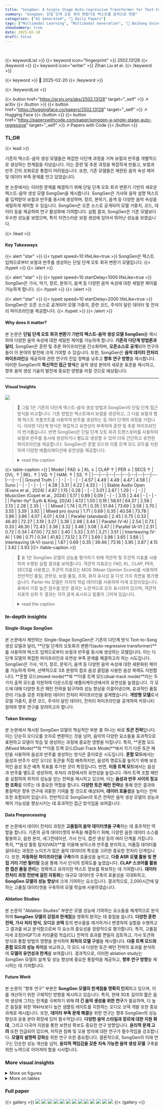 ```yaml
---
title: "SongGen: A Single Stage Auto-regressive Transformer for Text-to-Song Generation"
summary: "SongGen: 단일 단계 오토 회귀 변환기로 텍스트를 음악으로 변환"
categories: ["AI Generated", "🤗 Daily Papers"]
tags: ["Multimodal Learning", "Multimodal Generation", "🏢 Beihang University",]
showSummary: true
date: 2025-02-18
draft: false
---
```


<br>

{{< keywordList >}}
{{< keyword icon="fingerprint" >}} 2502.13128 {{< /keyword >}}
{{< keyword icon="writer" >}} Zihan Liu et el. {{< /keyword >}}
 
{{< keyword >}} 🤗 2025-02-20 {{< /keyword >}}
 
{{< /keywordList >}}

{{< button href="https://arxiv.org/abs/2502.13128" target="_self" >}}
↗ arXiv
{{< /button >}}
{{< button href="https://huggingface.co/papers/2502.13128" target="_self" >}}
↗ Hugging Face
{{< /button >}}
{{< button href="https://paperswithcode.com/paper/songgen-a-single-stage-auto-regressive" target="_self" >}}
↗ Papers with Code
{{< /button >}}




### TL;DR


{{< lead >}}

기존의 텍스트-음악 생성 모델들은 복잡한 다단계 과정을 거쳐 보컬과 반주를 개별적으로 생성하는 한계점을 지녔습니다. 이는 훈련 및 추론 과정을 복잡하게 만들고, 보컬과 반주 간의 조화로운 통합이 어려웠습니다. 또한, 기존 모델들은 제한된 음악 속성 제어 및 데이터 부족 문제를 안고 있었습니다.



본 논문에서는 이러한 문제를 해결하기 위해 단일 단계 오토 회귀 변환기 기반의 새로운 텍스트-음악 생성 모델 SongGen을 제시합니다. SongGen은 가사와 음악 설명 텍스트를 입력받아 보컬과 반주를 동시에 생성하며, 장르, 분위기, 음색 등 다양한 음악 속성을 세밀하게 제어할 수 있습니다.  SongGen은 오픈 소스로 공개되어 모델 가중치, 코드, 데이터 등을 제공하여 연구 활성화에 기여합니다.  실험 결과, SongGen은 기존 모델보다 우수한 성능을 보였으며, 특히 자연스러운 보컬 생성에 있어서 뛰어난 성능을 보였습니다.

{{< /lead >}}


#### Key Takeaways

{{< alert "star" >}}
{{< typeit speed=10 lifeLike=true >}} SongGen은 텍스트 입력으로부터 보컬과 반주를 생성하는 단일 단계 오토 회귀 변환기 모델입니다. {{< /typeit >}}
{{< /alert >}}

{{< alert "star" >}}
{{< typeit speed=10 startDelay=1000 lifeLike=true >}} SongGen은 가사, 악기, 장르, 분위기, 음색 등 다양한 음악 속성에 대한 세밀한 제어를 가능하게 합니다. {{< /typeit >}}
{{< /alert >}}

{{< alert "star" >}}
{{< typeit speed=10 startDelay=2000 lifeLike=true >}} SongGen은 오픈 소스로 공개되어 모델 가중치, 훈련 코드, 주석이 달린 데이터 및 전처리 파이프라인을 제공합니다. {{< /typeit >}}
{{< /alert >}}

#### Why does it matter?
본 논문은 **단일 단계 오토 회귀 변환기 기반의 텍스트-음악 생성 모델 SongGen**을 제시하여 다양한 음악 속성에 대한 세밀한 제어를 가능하게 합니다. **기존의 다단계 방법론과 달리**, SongGen은 훈련 및 추론 파이프라인을 간소화하며, **오픈소스로 공개**되어 연구자들이 이 분야의 발전에 크게 기여할 수 있습니다. 또한, SongGen은 **음악 데이터 전처리 파이프라인**을 제공하여 관련 연구의 진입 장벽을 낮추고 **향후 연구 방향**을 제시합니다.  이러한 SongGen의 **혁신적인 접근 방식**은 음악 생성 분야의 새로운 표준을 제시하고, 향후 음악 생성 기술의 발전에 중요한 영향을 미칠 것으로 예상됩니다.

------
#### Visual Insights



![](https://arxiv.org/html/2502.13128/extracted/6197501/Figure/motivation.png)

> 🔼 그림 1은 기존의 다단계 텍스트-음악 생성 방법과 SongGen의 단일 단계 접근 방식을 비교합니다. 기존 방법은 텍스트에서 보컬을 생성하고, 그 다음 보컬과 함께 텍스트 프롬프트를 사용하여 반주를 생성하는 등 여러 단계의 과정을 거칩니다. 이러한 다단계 방식은 복잡하고 유연성이 부족하며 훈련 및 추론 파이프라인이 번거롭습니다. 반면 SongGen은 단일 단계 오토 회귀 트랜스포머를 사용하여 보컬과 반주를 동시에 생성하거나 별도로 생성할 수 있어 더욱 간단하고 유연한 파이프라인을 제공합니다. SongGen은 혼합 모드와 이중 트랙 모드 모두를 지원하여 다양한 애플리케이션에 유연성을 제공합니다.
> <details>
> <summary>read the caption</summary>
> Figure 1:  Traditional methods often rely on multi-stage processes, making pipelines inflexible and complex. SongGen simplifies this with a single-stage auto-regressive transformer that supports both mixed mode and dual-track mode song generation.
> </details>





{{< table-caption >}}
| Model | FAD ↓ | KL ↓ | CLAP ↑ | PER ↓ | SECS ↑ | OVL. ↑ | REL. ↑ | VQ. ↑ | HAM. ↑ | SS. ↑ |
|---|---|---|---|---|---|---|---|---|---|---|
| Ground Truth | - | - | - | - | - | 4.57 | 4.49 | 4.49 | 4.47 | 4.58 |
| Suno | - | - | - | - | - | 4.28 | 3.31 | 4.22 | 4.33 | - |
| Stable Audio Open (Evans et al., 2024) | 4.87 | 1.15 | 0.28 | - | - | 3.01 | 2.87 | 1.29 | - | - |
| MusicGen (Copet et al., 2024) | 5.17 | 0.89 | 0.09 | - | - | 3.15 | 2.44 | - | - | - |
| Parler-tts* (Lyth & King, 2024) | 4.13 | 1.00 | 0.19 | 58.61 | 64.37 | 2.58 | 2.13 | 2.28 | 2.35 | - |
| Mixed | 1.74 | 0.71 | 0.35 | 51.84 | 73.69 | 3.58 | 3.70 | 3.55 | 3.39 | 3.92 |
| Mixed pro (ours) | 1.71 | 0.69 | 0.35 | 40.58 | 73.78 | 3.96 | 3.86 | 4.07 | 4.01 | 4.04 |
| Parallel (standard) | 2.45 | 0.75 | 0.33 | 48.40 | 72.27 | 3.19 | 3.27 | 3.36 | 2.98 | 3.44 |
| Parallel (V-A) | 2.54 | 0.73 | 0.33 | 46.30 | 72.43 | 3.36 | 3.32 | 3.48 | 3.08 | 3.47 |
| Parallel (A-V) | 2.31 | 0.72 | 0.34 | 47.00 | 72.50 | 3.40 | 3.33 | 3.51 | 3.21 | 3.51 |
| Interleaving (V-A) | 1.96 | 0.71 | 0.34 | 41.82 | 73.12 | 3.77 | 3.69 | 3.98 | 3.65 | 3.88 |
| Interleaving (A-V) (ours) | 1.87 | 0.69 | 0.35 | 39.46 | 73.16 | 3.95 | 3.87 | 4.15 | 3.82 | 3.93 |{{< /table-caption >}}

> 🔼 표 1은 SongGen 모델의 성능을 평가하기 위해 객관적 및 주관적 지표를 사용하여 수행된 실험 결과를 보여줍니다.  객관적 지표로는 FAD, KL, CLAP, PER, SECS를 사용했고, 주관적 지표로는 MOS (Mean Opinion Score)를 사용하여 전반적인 품질, 관련성, 보컬 품질, 조화, 화자 유사성 등 다섯 가지 측면을 평가했습니다.  Parler-tts 모델은 저자의 학습 데이터를 사용하여 미세 조정되었습니다.  표에서 가장 높은 점수를 받은 결과는 노란색으로 강조 표시되어 있으며, 객관적 지표의 상위 두 결과는 각각 굵게 표시되고 밑줄이 그어져 있습니다.
> <details>
> <summary>read the caption</summary>
> Table 1: Objective and Subjective evaluation of Text-to-Song generation. * denotes that we finetune Parlet-tts using our training data. The overall first and second results are marked with bold and underline, respectively. The top subjective results in both of our generation modes are highlighted in yellow.
> </details>





### In-depth insights


#### Single-Stage SongGen
본 논문에서 제안하는 Single-Stage SongGen은 기존의 다단계 방식 Text-to-Song 생성 모델과 달리, **단일 단계의 오토회귀 변환기(auto-regressive transformer)**를 사용하여 텍스트 입력으로부터 보컬과 반주를 동시에 생성하는 모델입니다. 이는 다단계 모델의 복잡한 파이프라인과 유연성 부족 문제를 해결하고자 하는 시도입니다. SongGen은 가사, 악기, 장르, 분위기, 음색 등 다양한 음악 속성에 대한 세분화된 제어를 가능하게 하며, 선택적으로 3초 분량의 참조 음성 클립을 사용한 음성 복제도 지원합니다. **혼합 모드(mixed mode)**와 **이중 트랙 모드(dual-track mode)**라는 두 가지 출력 모드를 지원하여 다운스트림 애플리케이션에서의 유연성을 높였습니다. 각 모드에 대해 다양한 토큰 패턴 전략을 탐구하여 성능 향상을 이끌어냈으며, 효과적인 품질 관리 기능을 갖춘 자동화된 데이터 전처리 파이프라인을 설계했습니다.  **개방형 모델**로서 모델 가중치, 훈련 코드, 주석이 달린 데이터, 전처리 파이프라인을 공개하여 커뮤니티 참여와 향후 연구를 장려하고자 합니다.

#### Token Strategy
본 논문에서 제시된 SongGen 모델의 핵심적인 부분 중 하나는 바로 **토큰 전략**입니다. 이는 단순히 오디오를 숫자로 변환하는 것을 넘어, 음악의 다양한 요소들을 효과적으로 표현하고 모델이 학습 및 생성하는 과정에 중요한 영향을 미칩니다. 특히, **혼합 모드(Mixed Mode)**와 **이중 트랙 모드(Dual-Track Mode)**에서 각기 다른 토큰 패턴을 사용하여 음성과 반주를 생성하는 방식은 흥미로운 시도입니다. **혼합 모드**에서는 음성과 반주가 섞인 오디오 토큰을 직접 예측하지만, 음성의 명료도를 높이기 위해 보조적인 음성 토큰 예측 목표를 추가한 것이 특징입니다. 반면, **이중 트랙 모드**에서는 음성과 반주를 별도로 생성하여, 후처리 과정에서의 유연성을 높입니다.  여러 트랙 조합 패턴을 실험하여 최적의 성능을 얻는 전략을 제시하고 있으며, 이는 **음성과 반주 사이의 정교한 조화**를 이루는 데 중요한 역할을 합니다.  **다양한 토큰 패턴 전략**을 통해 얻은 결과와 통찰력은 향후 연구에 귀중한 기여를 할 것으로 예상되며, **데이터 효율성**을 높이는 전략 또한 포함되어 있습니다.  전반적으로 SongGen의 토큰 전략은 음악 생성 모델의 성능과 제어 가능성을 향상시키는 데 효과적인 접근 방식임을 보여줍니다.

#### Data Preprocessing
본 논문에서 데이터 전처리 과정은 **고품질의 음악 데이터셋을 구축**하는 데 중추적인 역할을 합니다.  기존의 공개 데이터셋의 부족을 해결하기 위해, 다양한 음원 데이터 소스를 활용하고, 음원 분리, 세그먼테이션, 가사 인식, 캡션 생성 등의 여러 단계를 거칩니다. 특히, **음성 활동 탐지(VAD)**를 이용해 보이스와 반주를 분리하고, 저품질 데이터를 걸러내는 과정은 노이즈가 많은 음악 데이터의 특성을 고려한 중요한 전처리 단계입니다.  또한, **자동화된 파이프라인을 구축**하여 효율성을 높이고, **다중 ASR 모델 활용 및 편집 거리 기반 필터링** 등을 통해 가사 인식의 정확도를 높였습니다.  **CLAP 스코어를 활용한 캡션 품질 관리**는 정확하고 유의미한 텍스트 정보를 확보하는 데 기여합니다.  **데이터 전처리 과정 전반에 걸친 자동화**는 대규모 데이터셋 구축의 효율성을 극대화하고, **SongGen 모델의 성능 향상**에 크게 기여하는 요소입니다.  결과적으로, 2,000시간에 달하는 고품질 데이터셋을 구축하여 모델 학습에 사용하였습니다.

#### Ablation Studies
본 논문의 "Ablation Studies" 부분은 모델 성능에 기여하는 요소들을 체계적으로 분석하여 **SongGen 모델의 강점과 한계점**을 명확히 밝히는 데 중점을 둡니다.  **다양한 훈련 전략, 가사 처리 방식, 오디오 코덱** 등의 변수들을 제거하거나 변경하여 실험을 수행하고 그 결과를 비교 분석함으로써 각 요소의 중요성을 정량적으로 평가합니다.  특히, 고품질 미세 조정(HQFT)과 커리큘럼 학습(CL) 전략의 효과를 면밀히 검토하고, 가사 토큰화 방식과 통합 방법의 영향을 분석하여 **최적의 모델 구성**을 제시합니다.  **다중 트랙 모드와 혼합 모드의 성능 차이**를 비교하고, 각 모드 내 다양한 토큰 패턴 전략의 효과를 분석하여 **모델의 유연성과 한계**를 보여줍니다.  결과적으로, 이러한 ablation study는 SongGen 모델의 설계 및 성능 향상에 중요한 통찰력을 제공하고, **향후 연구 방향**을 제시하는 데 기여합니다.

#### Future Work
본 논문의 "향후 연구" 부분은 **SongGen 모델의 한계점을 명확히 인지**하고 있으며, 이를 개선하기 위한 구체적인 방향을 제시하고 있습니다. 특히, 현재 30초 길이의 짧은 음악 생성에 그치는 한계를 극복하기 위해 **더 긴 음악 생성을 위한 연구**가 필요하며, 더 높은 음질을 위한 16kHz보다 높은 샘플링 레이트를 지원하는 오디오 코덱 개발 또한 중요 과제로 제시됩니다.  또한, **데이터 부족 문제 해결**을 위한 연구는 향후 SongGen의 성능 향상과 응용 분야 확장에 있어 필수적입니다.  **다양한 음악 스타일과 장르에 대한 지원 확대**, 그리고 다국어 지원을 통한 보편성 확보도 중요한 연구 방향입니다.  **윤리적 문제 고려** 또한 언급되어 있으며, 저작권 침해 및 오용 방지에 대한 연구가 필수적임을 강조합니다.  **모델의 설명력 강화**를 위한 연구 또한 중요합니다.  결론적으로, SongGen의 미래 연구는 단순한 성능 개선을 넘어, **윤리적 책임감을 갖춘 지속 가능한 음악 생성 모델** 구축을 위한 노력으로 이어져야 함을 시사합니다.


### More visual insights

<details>
<summary>More on figures
</summary>


![](https://arxiv.org/html/2502.13128/extracted/6197501/Figure/framework1.png)

> 🔼 SongGen의 개요를 보여주는 그림입니다. 사용자 정의 제어(가사, 설명 텍스트, 선택적 참조 음성)를 크로스 어텐션을 통해 통합하는 오토리그레시브 트랜스포머 디코더가 다양한 패턴의 오디오 토큰을 생성합니다. 최종 음악은 오디오 코덱 디코더를 통해 이러한 토큰으로부터 합성됩니다.  다양한 오디오 토큰 패턴(Mixed mode, Dual-track mode)과 사용자 정의 제어(가사, 설명 텍스트, 3초 음성 클립)의 통합 과정을 시각적으로 보여줍니다.
> <details>
> <summary>read the caption</summary>
> Figure 2: Overview of SongGen: An auto-regressive transformer decoder generates audio tokens with diverse patterns, incorporating user-defined controls via cross-attention. The final song is synthesized from these tokens through the audio codec decoder.
> </details>



![](https://arxiv.org/html/2502.13128/extracted/6197501/Figure/pattern2.png)

> 🔼 그림 3은 서로 다른 음악 생성 모드에 대한 토큰 패턴을 보여줍니다. MusicGen에서 가져온 코드북 지연 패턴이 모든 오디오 토큰에 적용됩니다. (a) Mixed Pro: 보조 보컬 토큰 예측 타겟을 사용하여 보컬 학습을 강화하는 혼합 토큰을 직접 디코딩합니다. 듀얼 트랙 모드: (b) Parallel: 코드북 차원을 따라 보컬 및 반주 토큰을 연결하고, 세 가지 트랙 순서 변형을 사용합니다. (c) Interleaving: 시간적 차원을 따라 두 트랙의 토큰을 엇갈리게 배치하고, 두 가지 트랙 순서 변형을 사용합니다.
> <details>
> <summary>read the caption</summary>
> Figure 3: Illustration of token patterns for different generation modes. The codebook-delay pattern (from MusicGen) is applied to every audio token. (a) Mixed Pro: Directly decoding mixed tokens, with an auxiliary vocal token prediction target to enhance vocal learning. Dual-track mode: (b) Parallel: Vocal and accompaniment tokens are concatenated along the codebook dimension, with three track order variants. (c) Interleaving: Tokens from both tracks are interleaved along the temporal dimension, with two track order variants.
> </details>



![](https://arxiv.org/html/2502.13128/extracted/6197501/Figure/vibrato.png)

> 🔼 그림 4는 SongGen 모델이 생성한 노래의 멜 스펙트로그램 시각화를 보여줍니다. 다양한 창법 기법들을 보여주는 멜 스펙트로그램을 통해 SongGen 모델의 음악적 표현력을 시각적으로 보여줍니다. 세부적으로는, 음높이와 음색의 변화, 그리고 비브라토 등의 창법이 스펙트로그램 상에 잘 나타나 있으며, 이를 통해 SongGen 모델이 단순한 음악 생성을 넘어서 실제 가수의 표현력을 모방할 수 있음을 보여줍니다.
> <details>
> <summary>read the caption</summary>
> Figure 4: Mel-spectrogram visualization of our generated song featuring various singing techniques.
> </details>



![](https://arxiv.org/html/2502.13128/extracted/6197501/Figure/attan.png)

> 🔼 그림 5는 SongGen 모델의 디코더 내부에서 어텐션 메커니즘이 어떻게 동작하는지 시각화한 것입니다.  (a)와 (d)는 혼합 모드(Mixed Pro)에서, (b)와 (e)는 이중 트랙 모드(Interleaving A-V)에서 각각 18번째 레이어와 8번째 레이어, 그리고 21번째 레이어의 어텐션 가중치를 나타냅니다.  각 그래프는 특정 시점에서 디코더가 이전 시점의 어떤 토큰에 얼마나 주의를 기울였는지를 보여줍니다.  대각선 방향의 밝은 영역은 자신에게 집중하는 것을, 다른 영역의 밝은 영역은 다른 토큰과의 연관성을 나타냅니다. 이를 통해 혼합 모드와 이중 트랙 모드에서 어텐션 패턴의 차이를 비교 분석할 수 있으며, SongGen 모델의 내부 동작 원리를 이해하는 데 도움이 됩니다.
> <details>
> <summary>read the caption</summary>
> Figure 5: Visualization of decoder attention.
> </details>



![](https://arxiv.org/html/2502.13128/extracted/6197501/Figure/codec.png)

> 🔼 그림 6은 SongGen 모델 훈련에 사용된 세 가지 오디오 코덱(X-Codec, Encodec, DAC)의 손실 함수 곡선을 보여줍니다. X-Codec은 음향 및 의미 정보를 모두 고려하는 반면, Encodec과 DAC는 주로 음향 재구성에 중점을 둡니다. 그래프는 X-Codec이 더 안정적인 훈련과 빠른 수렴을 보여주는 반면, 다른 두 코덱은 상대적으로 불안정하고 수렴 속도가 느림을 보여줍니다. 이는 SongGen과 같은 노래 생성 작업에서 오디오 토큰에 의미 정보를 통합하는 것이 매우 효과적임을 시사합니다.
> <details>
> <summary>read the caption</summary>
> Figure 6: Training loss curves of different audio codecs
> </details>



</details>




<details>
<summary>More on tables
</summary>


{{< table-caption >}}
| Model | FAD ↓ | OVL ↑ | REL ↑ | VQ ↑ | HAM ↑ |
|---|---|---|---|---|---| 
| mixed pro | 1.96 | 3.72 | 3.48 | 3.88 | 3.87 |
| inter.(A-V) | 2.21 | 3.70 | 3.47 | 3.91 | 3.83 |{{< /table-caption >}}
> 🔼 표 2는 참조 음성 없이 SongGen 모델이 텍스트를 사용하여 노래를 생성한 결과를 보여줍니다.  모델 성능을 평가하기 위해 FAD, OVL, REL, VQ, HAM 지표를 사용하였습니다.  각 지표는 노래의 충실도, 전반적인 품질, 텍스트 관련성, 보컬 품질, 조화로움을 각각 나타냅니다.  표에서 볼 수 있듯이, 'Mixed pro'와 'Interleaving (A-V)'모드 모두 우수한 성능을 보여주지만, 'Interleaving (A-V)'모드가 보컬 품질 측면에서 약간 더 뛰어난 결과를 보였습니다.
> <details>
> <summary>read the caption</summary>
> Table 2: Text-to-Song results without voice input.
> </details>

{{< table-caption >}}
| Model | FAD ↓ | KL ↓ | CLAP ↑ | PER ↓ | SECS ↑ |
|---|---|---|---|---|---| 
| w/o HQFT | 2.01 | 0.72 | 0.32 | 43.68 | 72.83 |
| w/o CL | 2.35 | 0.73 | 0.33 | 55.71 | 72.81 |
| **ours** | **1.71** | **0.69** | **0.35** | **40.58** | **73.78** |{{< /table-caption >}}
> 🔼 표 3은 SongGen 모델 학습 과정에 대한 ablation study 결과를 보여줍니다. HQFT(High-Quality Finetuning)와 CL(Curriculum Learning)이 모델 성능에 미치는 영향을 분석합니다. HQFT는 고품질 데이터로 미세 조정하는 기법이고, CL은 학습 과정 중 손실 함수의 가중치를 조정하는 기법입니다. 표에는 HQFT와 CL을 적용했을 때와 적용하지 않았을 때의 성능 지표(FAD, KL, CLAP, PER, SECS) 값이 제시되어 있습니다. 이를 통해 각 기법의 효과와 전체적인 학습 전략의 효율성을 평가할 수 있습니다.
> <details>
> <summary>read the caption</summary>
> Table 3: Ablation results on training scheme. HQFT is short for High-Quality Finetuning and CL stands for curriculum learning.
> </details>

{{< table-caption >}}
| Tokenizer | w/ Lyrics | Encoder | FAD ↓ | PER ↓ | SECS ↑ |
|---|---|---|---|---|---| 
| VoiceBPE | ✗ | prepend | 3.41 | 62.38 | 69.09 |
| VoiceBPE | ✓ | prepend | 3.56 | 56.21 | 70.70 |
| VoiceBPE | ✗ | cross | 1.95 | 61.81 | 72.59 |
| T5 | ✓ | cross | 1.88 | 55.27 | 73.67 |
| VoiceBPE | ✓ | cross | **1.73** | **43.34** | **73.59** |{{< /table-caption >}}
> 🔼 본 표는 가사 통합 방법에 대한 추가 분석 결과를 보여줍니다.  구체적으로는, 사용된 토크나이저(VoiceBPE vs. T5), 가사 인코더 사용 여부, 통합 방식(추가 vs. 크로스 어텐션) 등 세 가지 변수를 조합하여 실험했습니다.  각 조합에 따른 FAD, PER, SECS 지표의 결과를 제시하여 최적의 가사 통합 방식을 도출하고 그 이유를 분석합니다.
> <details>
> <summary>read the caption</summary>
> Table 4: Ablation results on different lyric integration methods.
> </details>

{{< table-caption >}}
| Model | FAD ↓ | KL ↓ | CLAP ↑ | PER ↓ | SECS ↑ |
|---|---|---|---|---|---| 
| Encodec | 10.84 | 0.99 | 0.19 | 60.67 | 71.36 |
| DAC | 4.36 | 0.86 | 0.24 | 68.64 | 71.66 |
| X-Codec (ours) | **1.73** | **0.70** | **0.33** | **43.34** | **73.59** |{{< /table-caption >}}
> 🔼 본 표는 SongGen 모델에서 다양한 오디오 코덱(X-Codec, Encodec, DAC)을 사용했을 때의 성능 비교 결과를 보여줍니다. 각 코덱의 FAD, KL, CLAP, PER, SECS 지표 값을 제시하여 X-Codec이 다른 코덱들보다 더 나은 성능을 보임을 보여줍니다.  이는 X-Codec이 음향 정보뿐 아니라 의미 정보까지 고려하여 오디오 토큰을 생성하기 때문입니다.
> <details>
> <summary>read the caption</summary>
> Table 5: Ablation results of different neural audio codecs.
> </details>

</details>




### Full paper

{{< gallery >}}
<img src="paper_images/1.png" class="grid-w50 md:grid-w33 xl:grid-w25" />
<img src="paper_images/2.png" class="grid-w50 md:grid-w33 xl:grid-w25" />
<img src="paper_images/3.png" class="grid-w50 md:grid-w33 xl:grid-w25" />
<img src="paper_images/4.png" class="grid-w50 md:grid-w33 xl:grid-w25" />
<img src="paper_images/5.png" class="grid-w50 md:grid-w33 xl:grid-w25" />
<img src="paper_images/6.png" class="grid-w50 md:grid-w33 xl:grid-w25" />
<img src="paper_images/7.png" class="grid-w50 md:grid-w33 xl:grid-w25" />
<img src="paper_images/8.png" class="grid-w50 md:grid-w33 xl:grid-w25" />
<img src="paper_images/9.png" class="grid-w50 md:grid-w33 xl:grid-w25" />
<img src="paper_images/10.png" class="grid-w50 md:grid-w33 xl:grid-w25" />
<img src="paper_images/11.png" class="grid-w50 md:grid-w33 xl:grid-w25" />
<img src="paper_images/12.png" class="grid-w50 md:grid-w33 xl:grid-w25" />
<img src="paper_images/13.png" class="grid-w50 md:grid-w33 xl:grid-w25" />
{{< /gallery >}}